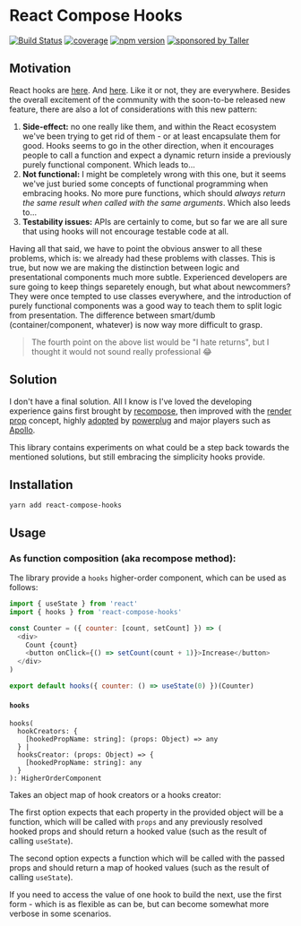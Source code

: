 # React Compose Hooks

[![Build Status](https://travis-ci.org/lucasconstantino/react-compose-hooks.svg?branch=master)](https://travis-ci.org/lucasconstantino/react-compose-hooks)
[![coverage](https://img.shields.io/codecov/c/github/lucasconstantino/react-compose-hooks.svg?style=flat-square)](https://codecov.io/github/lucasconstantino/react-compose-hooks)
[![npm version](https://img.shields.io/npm/v/react-compose-hooks.svg?style=flat-square)](https://www.npmjs.com/package/react-compose-hooks)
[![sponsored by Taller](https://raw.githubusercontent.com/TallerWebSolutions/tallerwebsolutions.github.io/master/sponsored-by-taller.png)](https://taller.net.br/en/)

## Motivation

React hooks are [here](https://reactjs.org/docs/hooks-intro.html). And [here](https://github.com/reactjs/rfcs/pull/68). Like it or not, they are everywhere. Besides the overall excitement of the community with the soon-to-be released new feature, there are also a lot of considerations with this new pattern:

1. **Side-effect:** no one really like them, and within the React ecosystem we've been trying to get rid of them - or at least encapsulate them for good. Hooks seems to go in the other direction, when it encourages people to call a function and expect a dynamic return inside a previously purely functional component. Which leads to...
2. **Not functional:** I might be completely wrong with this one, but it seems we've just buried some concepts of functional programming when embracing hooks. No more pure functions, which should _always return the same result when called with the same arguments_. Which also leeds to...
3. **Testability issues:** APIs are certainly to come, but so far we are all sure that using hooks will not encourage testable code at all.

Having all that said, we have to point the obvious answer to all these problems, which is: we already had these problems with classes. This is true, but now we are making the distinction between logic and presentational components much more subtle. Experienced developers are sure going to keep things separetely enough, but what about newcommers? They were once tempted to use classes everywhere, and the introduction of purely functional components was a good way to teach them to split logic from presentation. The difference between smart/dumb (container/component, whatever) is now way more difficult to grasp.

> The fourth point on the above list would be "I hate returns", but I thought it would not sound really professional :joy:

## Solution

I don't have a final solution. All I know is I've loved the developing experience gains first brought by [recompose](https://github.com/acdlite/recompose), then improved with the [render prop](https://reactjs.org/docs/render-props.html) concept, highly [adopted](https://github.com/pedronauck/react-adopt) by [powerplug](https://github.com/renatorib/react-powerplug) and major players such as [Apollo](https://github.com/apollographql/react-apollo).

This library contains experiments on what could be a step back towards the mentioned solutions, but still embracing the simplicity hooks provide.

## Installation

`yarn add react-compose-hooks`

## Usage

### As function composition (aka recompose method):

The library provide a `hooks` higher-order component, which can be used as follows:

```js
import { useState } from 'react'
import { hooks } from 'react-compose-hooks'

const Counter = ({ counter: [count, setCount] }) => (
  <div>
    Count {count}
    <button onClick={() => setCount(count + 1)}>Increase</button>
  </div>
)

export default hooks({ counter: () => useState(0) })(Counter)
```

#### `hooks`

```
hooks(
  hookCreators: {
    [hookedPropName: string]: (props: Object) => any
  } |
  hooksCreator: (props: Object) => {
    [hookedPropName: string]: any
  }
): HigherOrderComponent
```

Takes an object map of hook creators or a hooks creator:

The first option expects that each property in the provided object will be a function, which will be called with `props` and any previously resolved hooked props and should return a hooked value (such as the result of calling `useState`).

The second option expects a function which will be called with the passed props and should return a map of hooked values (such as the result of calling `useState`).

If you need to access the value of one hook to build the next, use the first form - which is as flexible as can be, but can become somewhat more verbose in some scenarios.
